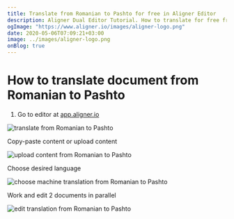 ```yaml
---
title: Translate from Romanian to Pashto for free in Aligner Editor
description: Aligner Dual Editor Tutorial. How to translate for free from Romanian to Pashto. Aligner is multilingual document management platform. 
ogImage: "https://www.aligner.io/images/aligner-logo.png"
date: 2020-05-06T07:09:21+03:00
image: ../images/aligner-logo.png
onBlog: true
---
```


# How to translate document from Romanian to Pashto

1. Go to editor at [app.aligner.io](https://app.aligner.io "Aligner App web page")

![translate from Romanian to Pashto](../aligner-blank-editor.png "translate from Romanian to Pashto")

Copy-paste content or upload content

![upload content from Romanian to Pashto](../aligner-uploaded-document.png "upload content from Romanian to Pashto")

Choose desired language

![choose machine translation from Romanian to Pashto](../aligner-language-dropdown.png "choose machine translation from Romanian to Pashto")

Work and edit 2 documents in parallel

![edit translation from Romanian to Pashto](../aligner-double-sitded-editor.png "edit translation from Romanian to Pashto")


